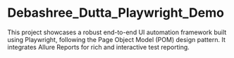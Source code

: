 # Debashree_Dutta_Playwright_Demo
 This project showcases a robust end-to-end UI automation framework built using Playwright, following the Page Object Model (POM) design pattern. It integrates Allure Reports for rich and interactive test reporting.
